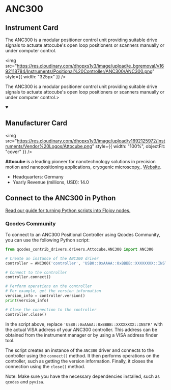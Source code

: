 
# ANC300

## Instrument Card

<div className="flex">

<div>

The ANC300 is a modular positioner control unit providing suitable drive signals to actuate attocube's open loop positioners or scanners manually or under computer control.

</div>

<img src="https://res.cloudinary.com/dhopxs1y3/image/upload/e_bgremoval/v1692118784/Instruments/Positional%20Controller/ANC300/ANC300.png" style={{ width: "325px" }} />

</div>

The ANC300 is a modular positioner control unit providing suitable drive signals to actuate attocube's open loop positioners or scanners manually or under computer control.>

<details open>
<summary><h2>Manufacturer Card</h2></summary>

<img src="https://res.cloudinary.com/dhopxs1y3/image/upload/v1692125972/Instruments/Vendor%20Logos/Attocube.png" style={{ width: "100%", objectFit: "cover" }} />

**Attocube** is a leading pioneer for nanotechnology solutions in precision motion and nanopositioning applications, cryogenic microscopy,. <a href="https://www.attocube.com/en">Website</a>.

<ul>
  <li>Headquarters: Germany</li>
  <li>Yearly Revenue (millions, USD): 14.0</li>
</ul>
</details>

## Connect to the ANC300 in Python

[Read our guide for turning Python scripts into Flojoy nodes.](https://docs.flojoy.ai/custom-nodes/creating-custom-node/)


### Qcodes Community

To connect to an ANC300 Positional Controller using Qcodes Community, you can use the following Python script:

```python
from qcodes_contrib_drivers.drivers.Attocube.ANC300 import ANC300

# Create an instance of the ANC300 driver
controller = ANC300('controller', 'USB0::0xAAAA::0xBBBB::XXXXXXXX::INSTR')

# Connect to the controller
controller.connect()

# Perform operations on the controller
# For example, get the version information
version_info = controller.version()
print(version_info)

# Close the connection to the controller
controller.close()
```

In the script above, replace `'USB0::0xAAAA::0xBBBB::XXXXXXXX::INSTR'` with the actual VISA address of your ANC300 controller. This address can be obtained from the instrument manager or by using a VISA address finder tool.

The script creates an instance of the `ANC300` driver and connects to the controller using the `connect()` method. It then performs operations on the controller, such as getting the version information. Finally, it closes the connection using the `close()` method.

Note: Make sure you have the necessary dependencies installed, such as `qcodes` and `pyvisa`.

